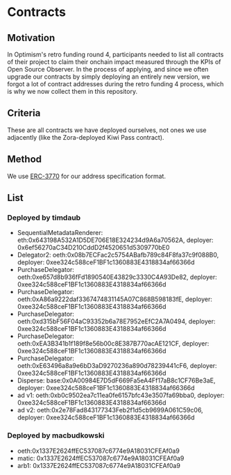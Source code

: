 # Contracts

## Motivation

In Optimism's retro funding round 4, participants needed to list all contracts of their project to claim their onchain impact measured through the KPIs of Open Source Observer.
In the process of applying, and since we often upgrade our contracts by simply deploying an entirely new version, we forgot a lot of contract addresses during the retro funding 4 process, which is why we now collect them in this repository.

## Criteria

These are all contracts we have deployed ourselves, not ones we use adjacently (like the Zora-deployed Kiwi Pass contract).

## Method

We use [ERC-3770](https://eips.ethereum.org/EIPS/eip-3770) for our address specification format.

## List

### Deployed by timdaub

- SequentialMetadataRenderer: eth:0x643198A532A1D5DE706E18E324234d9A6a70562A, deployer: 0x6ef56270aC34D210CddD2f4520651d5309770bE0
- Delegator2: oeth:0x08b7ECFac2c5754ABafb789c84F8fa37c9f088B0, deployer: 0xee324c588ceF1BF1c1360883E4318834af66366d
- PurchaseDelegator: oeth:0xe657d8b936fFd1890540E43829c3330C4A93De82, deployer: 0xee324c588ceF1BF1c1360883E4318834af66366d
- PurchaseDelegator: oeth:0xA86a9222daf3367474831145A07C868B598183fE, deployer: 0xee324c588ceF1BF1c1360883E4318834af66366d
- PurchaseDelegator: oeth:0xd315bF56F04aC93352b6a78E7952eEfC2A7A0494, deployer: 0xee324c588ceF1BF1c1360883E4318834af66366d
- PurchaseDelegator: oeth:0xEA3B341b1f189f8e56b00c8E387B770acAE121CF, deployer: 0xee324c588ceF1BF1c1360883E4318834af66366d
- PurchaseDelegator: oeth:0xE63496a8a9e6bD3aD9270236a890d78239441cF6, deployer: 0xee324c588ceF1BF1c1360883E4318834af66366d
- Disperse: base:0x0A00984E7D5dF669Fa5eA4Ff17aB8c1CF76Be3aE, deployer: 0xee324c588ceF1BF1c1360883E4318834af66366d
- ad v1: oeth:0xb0c9502ea7c11ea0fe6157bfc43e3507fa69bba0, deployer: 0xee324c588ceF1BF1c1360883E4318834af66366d
- ad v2: oeth:0x2e78Fad843177343Feb2f1d5cb9699A061C59c06, deployer: 0xee324c588ceF1BF1c1360883E4318834af66366d

### Deployed by macbudkowski

- oeth:0x1337E2624ffEC537087c6774e9A18031CFEAf0a9
- matic: 0x1337E2624ffEC537087c6774e9A18031CFEAf0a9
- arb1: 0x1337E2624ffEC537087c6774e9A18031CFEAf0a9


